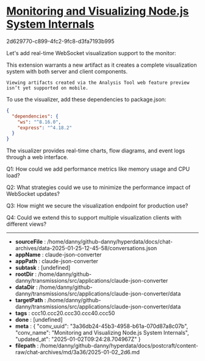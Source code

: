 # [Monitoring and Visualizing Node.js System Internals](https://claude.ai/chat/3a36db24-45b3-4958-b61a-070d87a8c07b)

2d629770-c899-4fc2-9fc8-d3fa7193b995

 Let's add real-time WebSocket visualization support to the monitor:

<antThinking>This extension warrants a new artifact as it creates a complete visualization system with both server and client components.</antThinking>
```
Viewing artifacts created via the Analysis Tool web feature preview isn’t yet supported on mobile.
```



To use the visualizer, add these dependencies to package.json:
```json
{
  "dependencies": {
    "ws": "^8.16.0",
    "express": "^4.18.2"
  }
}
```

The visualizer provides real-time charts, flow diagrams, and event logs through a web interface.

Q1: How could we add performance metrics like memory usage and CPU load?

Q2: What strategies could we use to minimize the performance impact of WebSocket updates?

Q3: How might we secure the visualization endpoint for production use?

Q4: Could we extend this to support multiple visualization clients with different views?

---

* **sourceFile** : /home/danny/github-danny/hyperdata/docs/chat-archives/data-2025-01-25-12-45-58/conversations.json
* **appName** : claude-json-converter
* **appPath** : claude-json-converter
* **subtask** : [undefined]
* **rootDir** : /home/danny/github-danny/transmissions/src/applications/claude-json-converter
* **dataDir** : /home/danny/github-danny/transmissions/src/applications/claude-json-converter/data
* **targetPath** : /home/danny/github-danny/transmissions/src/applications/claude-json-converter/data
* **tags** : ccc10.ccc20.ccc30.ccc40.ccc50
* **done** : [undefined]
* **meta** : {
  "conv_uuid": "3a36db24-45b3-4958-b61a-070d87a8c07b",
  "conv_name": "Monitoring and Visualizing Node.js System Internals",
  "updated_at": "2025-01-02T09:24:28.704967Z"
}
* **filepath** : /home/danny/github-danny/hyperdata/docs/postcraft/content-raw/chat-archives/md/3a36/2025-01-02_2d6.md